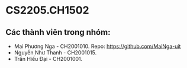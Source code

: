 # CS2205.CH1502

## Các thành viên trong nhóm:
* Mai Phương Nga - CH2001010. Repo: https://github.com/MaiNga-uit
* Nguyễn Như Thanh - CH2001015.
* Trần Hiếu Đại - CH2001001. 
